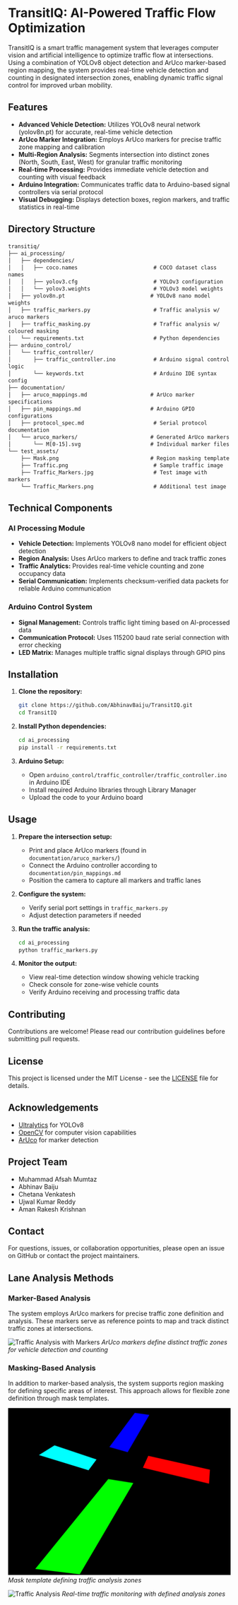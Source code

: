 # TransitIQ: AI-Powered Traffic Flow Optimization

TransitIQ is a smart traffic management system that leverages computer vision and artificial intelligence to optimize traffic flow at intersections. Using a combination of YOLOv8 object detection and ArUco marker-based region mapping, the system provides real-time vehicle detection and counting in designated intersection zones, enabling dynamic traffic signal control for improved urban mobility.

## Features

- **Advanced Vehicle Detection:** Utilizes YOLOv8 neural network (yolov8n.pt) for accurate, real-time vehicle detection
- **ArUco Marker Integration:** Employs ArUco markers for precise traffic zone mapping and calibration
- **Multi-Region Analysis:** Segments intersection into distinct zones (North, South, East, West) for granular traffic monitoring
- **Real-time Processing:** Provides immediate vehicle detection and counting with visual feedback
- **Arduino Integration:** Communicates traffic data to Arduino-based signal controllers via serial protocol
- **Visual Debugging:** Displays detection boxes, region markers, and traffic statistics in real-time

## Directory Structure

```
transitiq/
├── ai_processing/
│   ├── dependencies/
│   │   ├── coco.names                        # COCO dataset class names
│   │   ├── yolov3.cfg                        # YOLOv3 configuration
│   │   └── yolov3.weights                    # YOLOv3 model weights
│   ├── yolov8n.pt                           # YOLOv8 nano model weights
│   ├── traffic_markers.py                    # Traffic analysis w/ aruco markers
│   ├── traffic_masking.py                    # Traffic analysis w/ coloured masking
│   └── requirements.txt                      # Python dependencies
├── arduino_control/
│   └── traffic_controller/
│       ├── traffic_controller.ino            # Arduino signal control logic
│       └── keywords.txt                      # Arduino IDE syntax config
├── documentation/
│   ├── aruco_mappings.md                    # ArUco marker specifications
│   ├── pin_mappings.md                      # Arduino GPIO configurations
│   ├── protocol_spec.md                      # Serial protocol documentation
│   └── aruco_markers/                       # Generated ArUco markers
│       └── M[0-15].svg                      # Individual marker files
└── test_assets/
    ├── Mask.png                             # Region masking template
    ├── Traffic.png                           # Sample traffic image
    ├── Traffic_Markers.jpg                   # Test image with markers
    └── Traffic_Markers.png                   # Additional test image
```

## Technical Components

### AI Processing Module

- **Vehicle Detection:** Implements YOLOv8 nano model for efficient object detection
- **Region Analysis:** Uses ArUco markers to define and track traffic zones
- **Traffic Analytics:** Provides real-time vehicle counting and zone occupancy data
- **Serial Communication:** Implements checksum-verified data packets for reliable Arduino communication

### Arduino Control System

- **Signal Management:** Controls traffic light timing based on AI-processed data
- **Communication Protocol:** Uses 115200 baud rate serial connection with error checking
- **LED Matrix:** Manages multiple traffic signal displays through GPIO pins

## Installation

1. **Clone the repository:**
   ```bash
   git clone https://github.com/AbhinavBaiju/TransitIQ.git
   cd TransitIQ
   ```

2. **Install Python dependencies:**
   ```bash
   cd ai_processing
   pip install -r requirements.txt
   ```

3. **Arduino Setup:**
   - Open `arduino_control/traffic_controller/traffic_controller.ino` in Arduino IDE
   - Install required Arduino libraries through Library Manager
   - Upload the code to your Arduino board

## Usage

1. **Prepare the intersection setup:**
   - Print and place ArUco markers (found in `documentation/aruco_markers/`)
   - Connect the Arduino controller according to `documentation/pin_mappings.md`
   - Position the camera to capture all markers and traffic lanes

2. **Configure the system:**
   - Verify serial port settings in `traffic_markers.py`
   - Adjust detection parameters if needed

3. **Run the traffic analysis:**
   ```bash
   cd ai_processing
   python traffic_markers.py
   ```

4. **Monitor the output:**
   - View real-time detection window showing vehicle tracking
   - Check console for zone-wise vehicle counts
   - Verify Arduino receiving and processing traffic data

## Contributing

Contributions are welcome! Please read our contribution guidelines before submitting pull requests.

## License

This project is licensed under the MIT License - see the [LICENSE](LICENSE) file for details.

## Acknowledgements

- [Ultralytics](https://github.com/ultralytics/ultralytics) for YOLOv8
- [OpenCV](https://opencv.org/) for computer vision capabilities
- [ArUco](https://docs.opencv.org/master/d5/dae/tutorial_aruco_detection.html) for marker detection

## Project Team

- Muhammad Afsah Mumtaz
- Abhinav Baiju
- Chetana Venkatesh
- Ujwal Kumar Reddy
- Aman Rakesh Krishnan

## Contact

For questions, issues, or collaboration opportunities, please open an issue on GitHub or contact the project maintainers.

## Lane Analysis Methods

### Marker-Based Analysis
The system employs ArUco markers for precise traffic zone definition and analysis. These markers serve as reference points to map and track distinct traffic zones at intersections.

![Traffic Analysis with Markers](test_assets/Traffic_Markers.png)
*ArUco markers define distinct traffic zones for vehicle detection and counting*

### Masking-Based Analysis
In addition to marker-based analysis, the system supports region masking for defining specific areas of interest. This approach allows for flexible zone definition through mask templates.

![Region Masking](test_assets/Mask.png)
*Mask template defining traffic analysis zones*

![Traffic Analysis](test_assets/Traffic.png)
*Real-time traffic monitoring with defined analysis zones*
